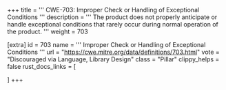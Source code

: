 +++
title = '''
CWE-703: Improper Check or Handling of Exceptional Conditions
'''
description	= '''
The product does not properly anticipate or handle exceptional conditions that rarely occur during normal operation of the product.
'''
weight = 703

[extra]
id = 703
name = '''
Improper Check or Handling of Exceptional Conditions
'''
url = "https://cwe.mitre.org/data/definitions/703.html"
vote = "Discouraged via Language, Library Design"
class = "Pillar"
clippy_helps = false
rust_docs_links = [

]
+++

